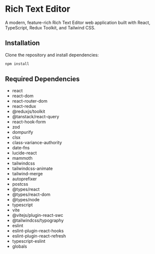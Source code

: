# Rich Text Editor

A modern, feature-rich Rich Text Editor web application built with React, TypeScript, Redux Toolkit, and Tailwind CSS.

## Installation

Clone the repository and install dependencies:

```bash
npm install
```

## Required Dependencies

- react
- react-dom
- react-router-dom
- react-redux
- @reduxjs/toolkit
- @tanstack/react-query
- react-hook-form
- zod
- dompurify
- clsx
- class-variance-authority
- date-fns
- lucide-react
- mammoth
- tailwindcss
- tailwindcss-animate
- tailwind-merge
- autoprefixer
- postcss
- @types/react
- @types/react-dom
- @types/node
- typescript
- vite
- @vitejs/plugin-react-swc
- @tailwindcss/typography
- eslint
- eslint-plugin-react-hooks
- eslint-plugin-react-refresh
- typescript-eslint
- globals


